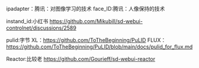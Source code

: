 ipadapter：腾讯：对图像学习的技术
	face_ID:腾讯：人像保持的技术

instand_id:小红书
https://github.com/Mikubill/sd-webui-controlnet/discussions/2589

pulid:字节
	XL：https://github.com/ToTheBeginning/PuLID
	FLUX：https://github.com/ToTheBeginning/PuLID/blob/main/docs/pulid_for_flux.md

Reactor:比较老
https://github.com/Gourieff/sd-webui-reactor
